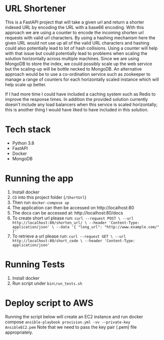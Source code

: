 # **URL Shortener**
This is a FastAPI project that will take a given url and return a shorter indexed URL by
encoding the URL with a base66 encoding. With this approach we are using a counter to encode 
the incoming shorten url requests with valid url characters. By using a hashing mechanism here 
the given URL would not use up all of the valid URL characters and hashing could also potentially 
lead to lot of hash collisions. Using a counter will help with that issue but could potentially lead to 
problems when scaling the solution horizontally across multiple machines. Since we are using MongoDB
to store the index, we could possibly scale up the web service but the scaling-up will be bottle necked 
to MongoDB. An alternative approach would be to use a co-ordination service such as zookeeper to manage 
a range of counters for each horizontally scaled instance which will help scale up better. 

If I had more time I could have included a caching system such as Redis to
improve the response times. In addition the provided solution currently doesn't include 
any load balancers when this service is scaled horizontally; this is another thing I would
have liked to have included in this solution.


# **Tech stack**
* Python 3.8
* FastAPI
* Docker
* MongoDB

# **Running the app**
1. Install docker
2. `CD` into this project folder (`/ShortUrl`)
3. Then run `docker-compose up`
4. The application can then be accessed on http://localhost:80
5. The docs can be accessed at: http://localhost:80/docs
5. To create short url please run: 
`curl --request POST \
  --url http://localhost:80/shorten_url/ \
  --header 'Content-Type: application/json' \
  --data '{
	"long_url": "http://www.example.com/"
}'`
6. To retrieve a url please run:
`curl --request GET \
  --url http://localhost:80/short_code \
  --header 'Content-Type: application/json'`
  
# **Running Tests**
1. Install docker
2. Run script under `bin\run_tests.sh`

# **Deploy script to AWS**
Running the script below will create an EC2 instance and run docker compose 
`ansible-playbook provision.yml -vv --private-key AnsibleEC2.pem` 
Note that we need to pass the key pair (.pem) file appropriately.
 